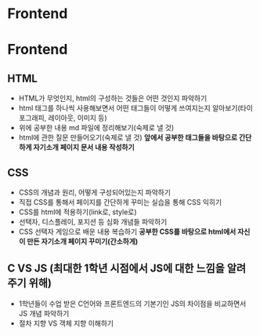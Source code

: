 # Frontend

# Frontend

## HTML

- HTML가 무엇인지, html의 구성하는 것들은 어떤 것인지 파악하기
- html 태그를 하나씩 사용해보면서 어떤 태그들이 어떻게 쓰여지는지 알아보기(타이포그래피, 레이아웃, 이미지 등)
- 위에 공부한 내용 md 파일에 정리해보기(숙제로 낼 것)
- html에 관한 질문 만들어오기(숙제로 낼 것)
**앞에서 공부한 태그들을 바탕으로 간단하게 자기소개 페이지 문서 내용 작성하기**

## CSS

- CSS의 개념과 원리, 어떻게 구성되어있는지 파악하기
- 직접 CSS를 통해서 페이지를 간단하게 꾸미는 실습을 통해 CSS 익히기
- CSS를 html에 적용하기(link로, style로)
- 선택자, 디스플레이, 포지션 등 심화 개념들 파악하기
- CSS 선택자 게임으로 배운 내용 복습하기
**공부한 CSS를 바탕으로 html에서 자신이 만든 자기소개 페이지 꾸미기(간소하게)**

## C VS JS (최대한 1학년 시점에서 JS에 대한 느낌을 알려주기 위해)

- 1학년들이 수업 받은 C언어와 프론트엔드의 기본기인 JS의 차이점을 비교하면서 JS
개념 파악하기
- 절차 지향 VS 객체 지향 이해하기